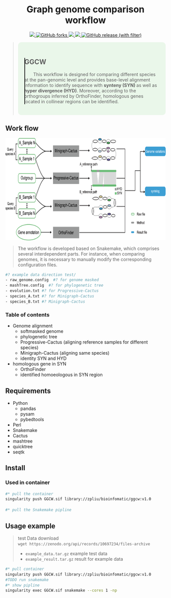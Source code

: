 <h1 align="center">Graph genome comparison workflow</h1>
<div align="center">
    <a href="https://github.com/HZAU-CottonLab/GGCW/stargazers">
        <img src="https://img.shields.io/github/stars/HZAU-CottonLab/GGCW.svg" />
    </a>
    <a href="https://memotrace.cn/" target="_blank">
        <img alt="GitHub forks" src="https://img.shields.io/github/forks/HZAU-CottonLab/GGCW?color=eb6ea5">
    </a>
    <a href="https://memotrace.cn/" target="_blank">
        <img src="https://img.shields.io/badge/container-singularity-green" />
    </a>
    <a href="https://memotrace.cn/" target="_blank">
        <img src="https://img.shields.io/github/license/HZAU-CottonLab/GGCW" />
    </a>
    <a href="https://github.com/HZAU-CottonLab/GGCW/releases" target="_blank">
        <img alt="GitHub release (with filter)" src="https://img.shields.io/github/v/release/HZAU-CottonLab/GGCW">
    </a>
</div>

<blockquote>
    <div style="background-color: #eaf7ea; border-radius: 10px; padding: 20px; position: relative;">
    <div style="position: relative;">
        <div style="position: absolute;top: 0;bottom: 0;left: 0;width: 2px;background-color: #000000;"></div>
        <h2>GGCW</h2>
        <div style="text-indent: 2em;">
            <p>
                This workflow is designed for comparing different species at the pan-genomic level and provides base-level alignment information to identify sequence with <strong>synteny (SYN) </strong>as well as <strong>hyper divergence (HYD)</strong>. Moreover, according to the orthogroups inferred by OrthoFinder, homologous genes located in collinear regions can be identified.
            </p>
        </div>
    </div>
    </div>
</blockquote>

## Work flow
<div align="center">
    <img src="asset/workflow.png" height="320"/>
</div>

> The workflow is developed based on Snakemake, which comprises several interdependent parts. For instance, when comparing genomes, it is necessary to manually modify the corresponding configuration files.
```bash
#? example data direction test/
- raw_genome.config  #? for genome masked
- mashTree.config  #? for phylogenetic tree
- evolution.txt #? for Progressive-Cactus
- species_A.txt #? for Minigraph-Cactus
- species_B.txt #? Minigraph-Cactus
```

### Table of contents

- Genome alignment
    - softmasked genome
    - phylogenetic tree
    - Progressive-Cactus (aligning reference samples for different species)
    - Minigraph-Cactus (aligning same species)
    - identity SYN and HYD
-   homologous gene in SYN
    - OrthoFinder
    - identified homoeologous in SYN region

## Requirements

- Python
    - pandas
    - pysam
    - pybedtools
- Perl
- Snakemake
- Cactus
- mashtree
- quicktree
- seqtk


## Install

### Used in container 
```bash
#* pull the container
singularity push GGCW.sif library://zpliu/bioinfomatic/ggcw:v1.0

#* pull the Snakemake pipline
```


## Usage example

> test Data download </br>
> `wget https://zenodo.org/api/records/10697234/files-archive`
> + `example_data.tar.gz`  example test data 
> + `example_result.tar.gz` result for example data 

```bash
#* pull container
singularity push GGCW.sif library://zpliu/bioinfomatic/ggcw:v1.0
#TODO run snakemake
#* show pipline
singularity exec GGCW.sif snakemake --cores 1 -np 
```


